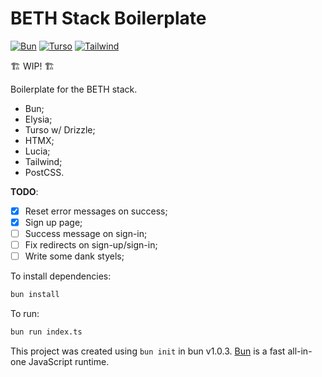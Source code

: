# BETH Stack Boilerplate

[![Bun][bun-badge]][bun-url]
[![Turso][turso-badge]][turso-url]
[![Tailwind][tailwind-badge]][tailwind-url]

🏗️ WIP! 🏗️

Boilerplate for the BETH stack.

- Bun;
- Elysia;
- Turso w/ Drizzle;
- HTMX;
- Lucia;
- Tailwind;
- PostCSS.

**TODO**:
- [x] Reset error messages on success;
- [x] Sign up page;
- [ ] Success message on sign-in;
- [ ] Fix redirects on sign-up/sign-in;
- [ ] Write some dank styels;

To install dependencies:

```bash
bun install
```

To run:

```bash
bun run index.ts
```

This project was created using `bun init` in bun v1.0.3. [Bun](https://bun.sh) is a fast all-in-one JavaScript runtime.

[bun-badge]: https://img.shields.io/badge/bun-fbf0df?style=flat-square&logo=bun&logoColor=fbf0df&color=14151a
[bun-url]: https://bun.sh/
[turso-badge]: https://img.shields.io/badge/turso-121c22?style=flat-square&logo=sqlite&logoColor=4ff8d2
[turso-url]: https://turso.tech/
[tailwind-badge]: https://img.shields.io/badge/tailwind-0f172a?style=flat-square&logo=tailwindcss&logoColor=38bdf8
[tailwind-url]: https://tailwindcss.com/
